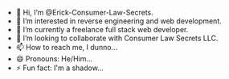 - 👋 Hi, I’m @Erick-Consumer-Law-Secrets.
- 👀 I’m interested in reverse engineering and web development.
- 🌱 I’m currently a freelance full stack web developer.
- 💞️ I’m looking to collaborate with Consumer Law Secrets LLC.
- 📫 How to reach me, I dunno...
- 😄 Pronouns: He/Him...
- ⚡ Fun fact: I'm a shadow...

<!---
Erick-Consumer-Law-Secrets/Erick-Consumer-Law-Secrets is a ✨ special ✨ repository because its `README.md` (this file) appears on your GitHub profile.
You can click the Preview link to take a look at your changes.
--->
